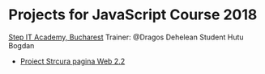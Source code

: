 
# Projects for JavaScript Course 2018
[Step IT Academy, Bucharest](https://itstep.ro/)
Trainer: @Dragos Dehelean
Student Hutu Bogdan
* [Proiect Strcura pagina Web 2.2](https://hutustepit.github.io/HTML_CSS-Project/Curs2.2/index.html)
